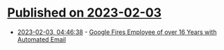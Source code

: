 # [Published on 2023-02-03](index.md)

* [2023-02-03, 04:46:38](https://news.ycombinator.com/item?id=34637250) - [Google Fires Employee of over 16 Years with Automated Email](https://medium.com/developer-purpose/after-16-years-at-google-justin-moore-was-fired-with-an-automated-email-f715ab307871)

